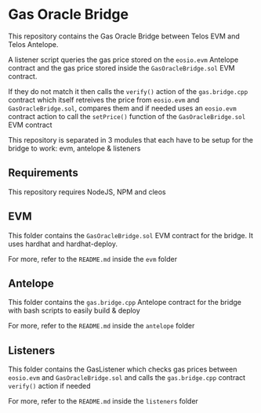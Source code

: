 # Gas Oracle Bridge

This repository contains the Gas Oracle Bridge between Telos EVM and Telos Antelope. 

A listener script queries the gas price stored on the `eosio.evm` Antelope contract and the gas price stored inside the `GasOracleBridge.sol` EVM contract. 

If they do not match it then calls the `verify()` action of the `gas.bridge.cpp` contract which itself retreives the price from `eosio.evm` and `GasOracleBridge.sol`, compares them and if needed uses an `eosio.evm` contract action to call the `setPrice()` function of the `GasOracleBridge.sol` EVM contract

This repository is separated in 3 modules that each have to be setup for the bridge to work: evm, antelope & listeners

## Requirements

This repository requires NodeJS, NPM and cleos

## EVM

This folder contains the `GasOracleBridge.sol` EVM contract for the bridge. It uses hardhat and hardhat-deploy.

For more, refer to the `README.md` inside the `evm` folder

## Antelope

This folder contains the `gas.bridge.cpp` Antelope contract for the bridge with bash scripts to easily build & deploy 

For more, refer to the `README.md` inside the `antelope` folder

## Listeners

This folder contains the GasListener which checks gas prices between `eosio.evm` and `GasOracleBridge.sol` and calls the `gas.bridge.cpp` contract  `verify()` action if needed

For more, refer to the `README.md` inside the `listeners` folder
